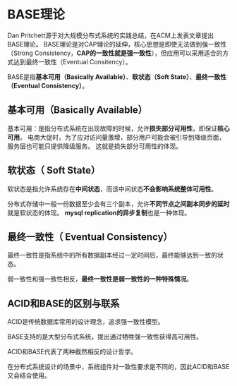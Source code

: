 # BASE理论
Dan Pritchett源于对大规模分布式系统的实践总结，在ACM上发表文章提出BASE理论。
BASE理论是对CAP理论的延伸，核心思想是即使无法做到强一致性（Strong Consistency，**CAP的一致性就是强一致性**），但应用可以采用适合的方式达到最终一致性（Eventual Consitency）。

BASE是指**基本可用（Basically Available）**、**软状态（Soft State）**、**最终一致性（Eventual Consistency）**。

## 基本可用（Basically Available）
基本可用：是指分布式系统在出现故障的时候，允许**损失部分可用性**，即保证**核心可用**。
电商大促时，为了应对访问量激增，部分用户可能会被引导到降级页面，服务层也可能只提供降级服务。
这就是损失部分可用性的体现。

## 软状态（ Soft State）
软状态是指允许系统存在**中间状态**，而该中间状态**不会影响系统整体可用性**。

分布式存储中一般一份数据至少会有三个副本，允许**不同节点之间副本同步的延时**就是软状态的体现。
**mysql replication的异步复制**也是一种体现。

## 最终一致性（ Eventual Consistency）
最终一致性是指系统中的所有数据副本经过一定时间后，最终能够达到一致的状态。

弱一致性和强一致性相反，**最终一致性是弱一致性的一种特殊情况**。

## ACID和BASE的区别与联系
ACID是传统数据库常用的设计理念，追求强一致性模型。

BASE支持的是大型分布式系统，提出通过牺牲强一致性获得高可用性。

ACID和BASE代表了两种截然相反的设计哲学。

在分布式系统设计的场景中，系统组件对一致性要求是不同的，因此ACID和BASE又会结合使用。
